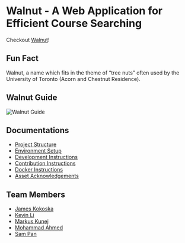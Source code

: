 # Walnut - A Web Application for Efficient Course Searching

Checkout [Walnut](https://walnut-uoft.herokuapp.com/)!

## Fun Fact

Walnut, a name which fits in the theme of “tree nuts” often used by the University of Toronto (Acorn and Chestnut Residence).

## Walnut Guide

![Walnut Guide](https://user-images.githubusercontent.com/50821962/202098863-27d1bec7-fb32-4d35-8758-09434c7c623b.png)


## Documentations

- [Project Structure](/docs/Structure.md)
- [Environment Setup](/docs/Environment.md)
- [Development Instructions](/docs/Develop.md)
- [Contribution Instructions](/docs/Contribution.md)
- [Docker Instructions](/docs/Docker.md)
- [Asset Acknowledgements](/docs/Acknowledgement.md)

## Team Members

- [James Kokoska](https://github.com/jameskokoska)
- [Kevin Li](https://github.com/KevinLiTian)
- [Markus Kunej](https://github.com/markuskunej)
- [Mohammad Ahmed](https://github.com/Mo-1226)
- [Sam Pan](https://github.com/SamPan24)
